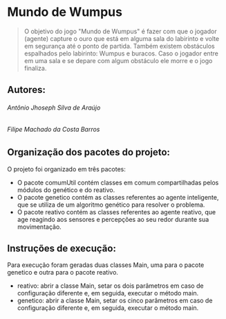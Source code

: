 # Mundo de Wumpus
> O objetivo do jogo "Mundo de Wumpus" é fazer com que o jogador (agente) capture o ouro que está em alguma sala do labirinto e volte em segurança até o ponto de partida. Também existem obstáculos espalhados pelo labirinto: Wumpus e buracos. Caso o jogador entre em uma sala e se depare com algum obstáculo ele morre e o jogo finaliza.

## Autores:
###### Antônio Jhoseph Silva de Araújo
###### Filipe Machado da Costa Barros
##
## Organização dos pacotes do projeto:
O projeto foi organizado em três pacotes:

- O pacote comumUtil contém classes em comum compartilhadas pelos módulos do genético e do reativo.
- O pacote genetico contém as classes referentes ao agente inteligente, que se utiliza de um algoritmo genético para resolver o problema.
- O pacote reativo contém as classes referentes ao agente reativo, que age reagindo aos sensores e percepções ao seu redor durante sua movimentação.

## Instruções de execução:
Para execução foram geradas duas classes Main, uma para o pacote genetico e outra para o pacote reativo.

- reativo: abrir a classe Main, setar os dois parâmetros em caso de configuração diferente e, em seguida, executar o método main.
- genetico: abrir a classe Main, setar os cinco parâmetros em caso de configuração diferente e, em seguida, executar o método main.
